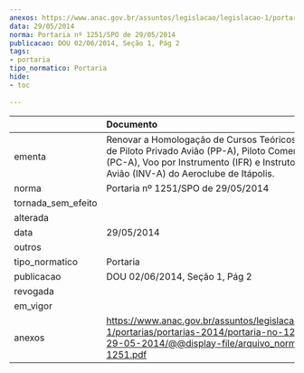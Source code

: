 ```yaml
---
anexos: https://www.anac.gov.br/assuntos/legislacao/legislacao-1/portarias/portarias-2014/portaria-no-1251-spo-de-29-05-2014/@@display-file/arquivo_norma/PA2014-1251.pdf
data: 29/05/2014
norma: Portaria nº 1251/SPO de 29/05/2014
publicacao: DOU 02/06/2014, Seção 1, Pág 2
tags:
- portaria
tipo_normatico: Portaria
hide: 
- toc 
 
---
```


|                    | Documento                                                                                                                                                                                               |
|:-------------------|:--------------------------------------------------------------------------------------------------------------------------------------------------------------------------------------------------------|
| ementa             | Renovar a Homologação de Cursos Teóricos e Práticos de Piloto Privado Avião (PP-A), Piloto Comercial Avião (PC-A), Voo por Instrumento (IFR) e Instrutor de Voo Avião (INV-A) do Aeroclube de Itápolis. |
| norma              | Portaria nº 1251/SPO de 29/05/2014                                                                                                                                                                      |
| tornada_sem_efeito |                                                                                                                                                                                                         |
| alterada           |                                                                                                                                                                                                         |
| data               | 29/05/2014                                                                                                                                                                                              |
| outros             |                                                                                                                                                                                                         |
| tipo_normatico     | Portaria                                                                                                                                                                                                |
| publicacao         | DOU 02/06/2014, Seção 1, Pág 2                                                                                                                                                                          |
| revogada           |                                                                                                                                                                                                         |
| em_vigor           |                                                                                                                                                                                                         |
| anexos             | https://www.anac.gov.br/assuntos/legislacao/legislacao-1/portarias/portarias-2014/portaria-no-1251-spo-de-29-05-2014/@@display-file/arquivo_norma/PA2014-1251.pdf                                       |